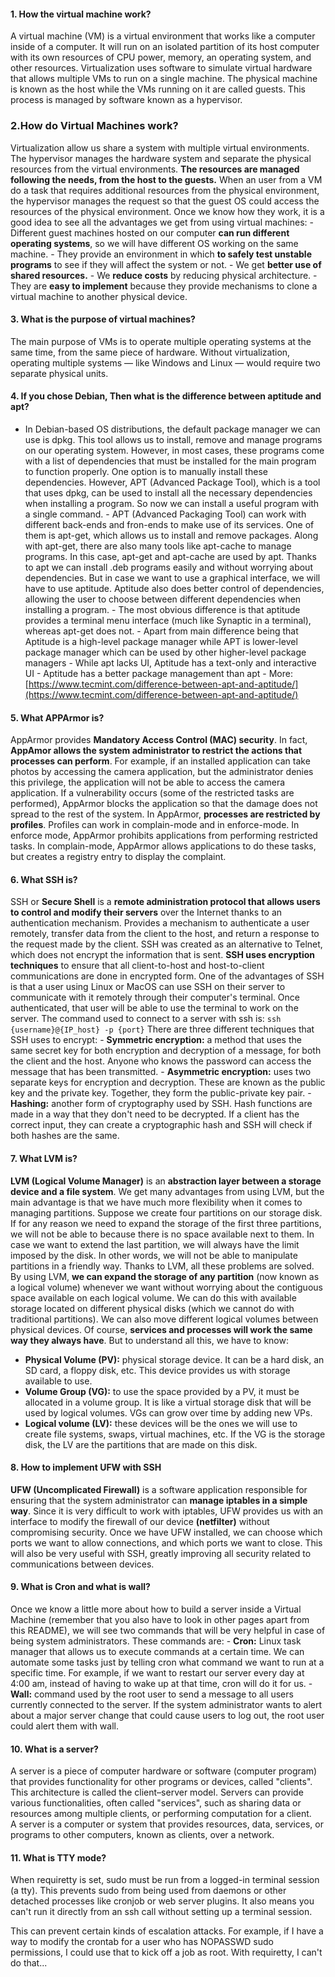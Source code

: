 ﻿#### 1. How the virtual machine work? 
A virtual machine (VM) is a virtual environment that works like a computer inside of a computer. It will run on an isolated partition of its host computer with its own resources of CPU power, memory, an operating system, and other resources. Virtualization uses software to simulate virtual hardware that allows multiple VMs to run on a single machine. The physical machine is known as the host while the VMs running on it are called guests. This process is managed by software known as a hypervisor.

 ### 2.How do Virtual Machines work? 

Virtualization allow us share a system with multiple virtual environments. The hypervisor manages the hardware system and separate the physical resources from the virtual environments. **The resources are managed following the needs, from the host to the guests.** When an user from a VM do a task that requires additional resources from the physical environment, the hypervisor manages the request so that the guest OS could access the resources of the physical environment. Once we know how they work, it is a good idea to see all the advantages we get from using virtual machines: - Different guest machines hosted on our computer **can run different operating systems**, so we will have different OS working on the same machine. - They provide an environment in which **to safely test unstable programs** to see if they will affect the system or not. - We get **better use of shared resources.** - We **reduce costs** by reducing physical architecture. - They are **easy to implement** because they provide mechanisms to clone a virtual machine to another physical device. 

#### 3. What is the purpose of virtual machines?

 The main purpose of VMs is to operate multiple operating systems at the same time, from the same piece of hardware. Without virtualization, operating multiple systems — like Windows and Linux — would require two separate physical units. 

#### 4. If you chose Debian, Then what is the difference between aptitude and apt?

 - In Debian-based OS distributions, the default package manager we can use is dpkg. This tool allows us to install, remove and manage programs on our operating system. However, in most cases, these programs come with a list of dependencies that must be installed for the main program to function properly. One option is to manually install these dependencies. However, APT (Advanced Package Tool), which is a tool that uses dpkg, can be used to install all the necessary dependencies when installing a program. So now we can install a useful program with a single command. - APT (Advanced Packaging Tool) can work with different back-ends and fron-ends to make use of its services. One of them is apt-get, which allows us to install and remove packages. Along with apt-get, there are also many tools like apt-cache to manage programs. In this case, apt-get and apt-cache are used by apt. Thanks to apt we can install .deb programs easily and without worrying about dependencies. But in case we want to use a graphical interface, we will have to use aptitude. Aptitude also does better control of dependencies, allowing the user to choose between different dependencies when installing a program. - The most obvious difference is that aptitude provides a terminal menu interface (much like Synaptic in a terminal), whereas apt-get does not. - Apart from main difference being that Aptitude is a high-level package manager while APT is lower-level package manager which can be used by other higher-level package managers - While apt lacks UI, Aptitude has a text-only and interactive UI - Aptitude has a better package management than apt - More: [https://www.tecmint.com/difference-between-apt-and-aptitude/](https://www.tecmint.com/difference-between-apt-and-aptitude/)

 #### 5. What APPArmor is?

 AppArmor provides **Mandatory Access Control (MAC) security**. In fact, **AppAmor allows the system administrator to restrict the actions that processes can perform**. For example, if an installed application can take photos by accessing the camera application, but the administrator denies this privilege, the application will not be able to access the camera application. If a vulnerability occurs (some of the restricted tasks are performed), AppArmor blocks the application so that the damage does not spread to the rest of the system. In AppArmor, **processes are restricted by profiles**. Profiles can work in complain-mode and in enforce-mode. In enforce mode, AppArmor prohibits applications from performing restricted tasks. In complain-mode, AppArmor allows applications to do these tasks, but creates a registry entry to display the complaint.

 #### 6. What SSH is?

 SSH or **Secure Shell** is a **remote administration protocol that allows users to control and modify their servers** over the Internet thanks to an authentication mechanism. Provides a mechanism to authenticate a user remotely, transfer data from the client to the host, and return a response to the request made by the client. SSH was created as an alternative to Telnet, which does not encrypt the information that is sent. **SSH uses encryption techniques** to ensure that all client-to-host and host-to-client communications are done in encrypted form. One of the advantages of SSH is that a user using Linux or MacOS can use SSH on their server to communicate with it remotely through their computer's terminal. Once authenticated, that user will be able to use the terminal to work on the server. The command used to connect to a server with ssh is: ``` ssh {username}@{IP_host} -p {port} ``` There are three different techniques that SSH uses to encrypt: - **Symmetric encryption:** a method that uses the same secret key for both encryption and decryption of a message, for both the client and the host. Anyone who knows the password can access the message that has been transmitted. - **Asymmetric encryption:** uses two separate keys for encryption and decryption. These are known as the public key and the private key. Together, they form the public-private key pair. - **Hashing:** another form of cryptography used by SSH. Hash functions are made in a way that they don't need to be decrypted. If a client has the correct input, they can create a cryptographic hash and SSH will check if both hashes are the same. 

#### 7. What LVM is?

 **LVM (Logical Volume Manager)** is an **abstraction layer between a storage device and a file system**. We get many advantages from using LVM, but the main advantage is that we have much more flexibility when it comes to managing partitions. Suppose we create four partitions on our storage disk. If for any reason we need to expand the storage of the first three partitions, we will not be able to because there is no space available next to them. In case we want to extend the last partition, we will always have the limit imposed by the disk. In other words, we will not be able to manipulate partitions in a friendly way. Thanks to LVM, all these problems are solved.
  By using LVM, **we can expand the storage of any partition** (now known as a logical volume) whenever we want without worrying about the contiguous space available on each logical volume. We can do this with available storage located on different physical disks (which we cannot do with traditional partitions). We can also move different logical volumes between physical devices. Of course, **services and processes will work the same way they always have**.
  But to understand all this, we have to know: 
  - **Physical Volume (PV):** physical storage device. It can be a hard disk, an SD card, a floppy disk, etc. This device provides us with storage available to use. 
  - **Volume Group (VG):** to use the space provided by a PV, it must be allocated in a volume group. It is like a virtual storage disk that will be used by logical volumes. VGs can grow over time by adding new VPs.
 - **Logical volume (LV):** these devices will be the ones we will use to create file systems, swaps, virtual machines, etc. If the VG is the storage disk, the LV are the partitions that are made on this disk.

 #### 8. How to implement UFW with SSH 

**UFW (Uncomplicated Firewall)** is a software application responsible for ensuring that the system administrator can **manage iptables in a simple way**. Since it is very difficult to work with iptables, UFW provides us with an interface to modify the firewall of our device **(netfilter)** without compromising security. Once we have UFW installed, we can choose which ports we want to allow connections, and which ports we want to close. This will also be very useful with SSH, greatly improving all security related to communications between devices. 

#### 9. What is Cron and what is wall?

 Once we know a little more about how to build a server inside a Virtual Machine (remember that you also have to look in other pages apart from this README), we will see two commands that will be very helpful in case of being system administrators. These commands are: - **Cron:** Linux task manager that allows us to execute commands at a certain time. We can automate some tasks just by telling cron what command we want to run at a specific time. For example, if we want to restart our server every day at 4:00 am, instead of having to wake up at that time, cron will do it for us. - **Wall:** command used by the root user to send a message to all users currently connected to the server. If the system administrator wants to alert about a major server change that could cause users to log out, the root user could alert them with wall.
 
 #### 10. What is a server?
A server is a piece of computer hardware or software (computer program) that provides functionality for other programs or devices, called "clients". This architecture is called the client–server model. Servers can provide various functionalities, often called "services", such as sharing data or resources among multiple clients, or performing computation for a client.  
A server is a computer or system that provides resources, data, services, or programs to other computers, known as clients, over a network.

#### 11.  What is TTY mode?
When requiretty is set, sudo must be run from a logged-in terminal session (a tty). This prevents sudo from being used from daemons or other detached processes like cronjob or web server plugins. It also means you can't run it directly from an ssh call without setting up a terminal session.

This can prevent certain kinds of escalation attacks. For example, if I have a way to modify the crontab for a user who has NOPASSWD sudo permissions, I could use that to kick off a job as root. With requiretty, I can't do that...

